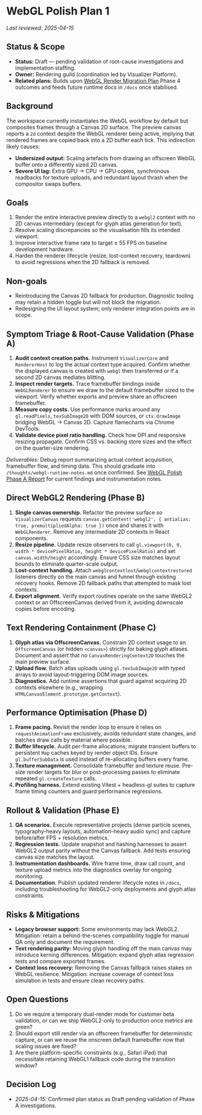 # WebGL Polish Plan 1

_Last reviewed: 2025-04-15_

## Status & Scope

-   **Status:** Draft — pending validation of root-cause investigations and implementation staffing.
-   **Owner:** Rendering guild (coordination led by Visualizer Platform).
-   **Related plans:** Builds upon [WebGL Render Migration Plan](./webgl-render-migration-plan.md) Phase 4 outcomes and feeds future runtime docs in `/docs` once stabilised.

## Background

The workspace currently instantiates the WebGL workflow by default but composites frames through a Canvas 2D surface. The preview canvas reports a `2d` context despite the WebGL renderer being active, implying that rendered frames are copied back into a 2D buffer each tick. This indirection likely causes:

-   **Undersized output:** Scaling artefacts from drawing an offscreen WebGL buffer onto a differently sized 2D canvas.
-   **Severe UI lag:** Extra GPU → CPU → GPU copies, synchronous readbacks for texture uploads, and redundant layout thrash when the compositor swaps buffers.

## Goals

1. Render the entire interactive preview directly to a `webgl2` context with no 2D canvas intermediary (except for glyph atlas generation for text).
2. Resolve scaling discrepancies so the visualisation fills its intended viewport.
3. Improve interactive frame rate to target ≥ 55 FPS on baseline development hardware.
4. Harden the renderer lifecycle (resize, lost-context recovery, teardown) to avoid regressions when the 2D fallback is removed.

## Non-goals

-   Reintroducing the Canvas 2D fallback for production. Diagnostic tooling may retain a hidden toggle but will not block the migration.
-   Redesigning the UI layout system; only renderer integration points are in scope.

## Symptom Triage & Root-Cause Validation (Phase A)

1. **Audit context creation paths.** Instrument `VisualizerCore` and `RendererHost` to log the actual context type acquired. Confirm whether the displayed canvas is created with `webgl` then transferred or if a second 2D canvas mediates blitting.
2. **Inspect render targets.** Trace framebuffer bindings inside `WebGLRenderer` to ensure we draw to the default framebuffer sized to the viewport. Verify whether exports and preview share an offscreen framebuffer.
3. **Measure copy costs.** Use performance marks around any `gl.readPixels`, `texSubImage2D` with DOM sources, or `ctx.drawImage` bridging WebGL → Canvas 2D. Capture flamecharts via Chrome DevTools.
4. **Validate device pixel ratio handling.** Check how DPI and responsive resizing propagate. Confirm CSS vs. backing store sizes and the effect on the quarter-size rendering.

_Deliverables:_ Debug report summarizing actual context acquisition, framebuffer flow, and timing data. This should graduate into `/thoughts/webgl-runtime-notes.md` once confirmed. See [WebGL Polish Phase A Report](./webgl-polish-phase-a-report.md) for current findings and instrumentation notes.

## Direct WebGL2 Rendering (Phase B)

1. **Single canvas ownership.** Refactor the preview surface so `VisualizerCanvas` requests `canvas.getContext('webgl2', { antialias: true, premultipliedAlpha: true })` once and shares it with `WebGLRenderer`. Remove any intermediate 2D contexts in React components.
2. **Resize pipeline.** Update resize observers to call `gl.viewport(0, 0, width * devicePixelRatio, height * devicePixelRatio)` and set `canvas.width/height` accordingly. Ensure CSS size matches layout bounds to eliminate quarter-scale output.
3. **Lost-context handling.** Attach `webglcontextlost`/`webglcontextrestored` listeners directly on the main canvas and funnel through existing recovery hooks. Remove 2D fallback paths that attempted to mask lost contexts.
4. **Export alignment.** Verify export routines operate on the same WebGL2 context or an OffscreenCanvas derived from it, avoiding downscale copies before encoding.

## Text Rendering Containment (Phase C)

1. **Glyph atlas via OffscreenCanvas.** Constrain 2D context usage to an `OffscreenCanvas` (or hidden `<canvas>`) strictly for baking glyph atlases. Document and assert that no `CanvasRenderingContext2D` touches the main preview surface.
2. **Upload flow.** Batch atlas uploads using `gl.texSubImage2D` with typed arrays to avoid layout-triggering DOM image sources.
3. **Diagnostics.** Add runtime assertions that guard against acquiring 2D contexts elsewhere (e.g., wrapping `HTMLCanvasElement.prototype.getContext`).

## Performance Optimisation (Phase D)

1. **Frame pacing.** Revisit the render loop to ensure it relies on `requestAnimationFrame` exclusively, avoids redundant state changes, and batches draw calls by material where possible.
2. **Buffer lifecycle.** Audit per-frame allocations; migrate transient buffers to persistent `Map` caches keyed by render object IDs. Ensure `gl.bufferSubData` is used instead of re-allocating buffers every frame.
3. **Texture management.** Consolidate framebuffer and texture reuse. Pre-size render targets for blur or post-processing passes to eliminate repeated `gl.createTexture` calls.
4. **Profiling harness.** Extend existing Vitest + headless-gl suites to capture frame timing counters and guard performance regressions.

## Rollout & Validation (Phase E)

1. **QA scenarios.** Execute representative projects (dense particle scenes, typography-heavy layouts, automation-heavy audio sync) and capture before/after FPS + resolution metrics.
2. **Regression tests.** Update snapshot and hashing harnesses to assert WebGL2 output parity without the Canvas fallback. Add tests ensuring canvas size matches the layout.
3. **Instrumentation dashboards.** Wire frame time, draw call count, and texture upload metrics into the diagnostics overlay for ongoing monitoring.
4. **Documentation.** Publish updated renderer lifecycle notes in `/docs`, including troubleshooting for WebGL2-only deployments and glyph atlas constraints.

## Risks & Mitigations

-   **Legacy browser support:** Some environments may lack WebGL2. Mitigation: retain a behind-the-scenes compatibility toggle for manual QA only and document the requirement.
-   **Text rendering parity:** Moving glyph handling off the main canvas may introduce kerning differences. Mitigation: expand glyph atlas regression tests and compare exported frames.
-   **Context loss recovery:** Removing the Canvas fallback raises stakes on WebGL resilience. Mitigation: increase coverage of context loss simulation in tests and ensure clean recovery paths.

## Open Questions

1. Do we require a temporary dual-render mode for customer beta validation, or can we ship WebGL2-only to production once metrics are green?
2. Should export still render via an offscreen framebuffer for deterministic capture, or can we reuse the onscreen default framebuffer now that scaling issues are fixed?
3. Are there platform-specific constraints (e.g., Safari iPad) that necessitate retaining WebGL1 fallback code during the transition window?

## Decision Log

-   _2025-04-15:_ Confirmed plan status as Draft pending validation of Phase A investigations.
